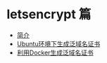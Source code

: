 # letsencrypt 篇

* [简介](简介.md)
* [Ubuntu环境下生成泛域名证书](Ubuntu环境下生成泛域名证书.md)
* [利用Docker生成泛域名证书](利用Docker生成泛域名证书.md)
